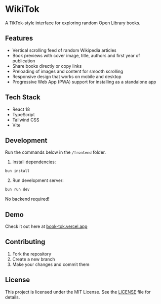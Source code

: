 # WikiTok

A TikTok-style interface for exploring random Open Library books.

## Features

- Vertical scrolling feed of random Wikipedia articles
- Book previews with cover image, title, authors and first year of publication
- Share books directly or copy links
- Preloading of images and content for smooth scrolling
- Responsive design that works on mobile and desktop
- Progressive Web App (PWA) support for installing as a standalone app

## Tech Stack

- React 18
- TypeScript
- Tailwind CSS
- Vite

## Development

Run the commands below in the `/frontend` folder.

1. Install dependencies:

```bash
bun install
```

2. Run development server:

```bash
bun run dev
```

No backend required!

## Demo

Check it out here at [book-tok.vercel.app](https://book-tok.vercel.app)

## Contributing

1. Fork the repository
2. Create a new branch
3. Make your changes and commit them

## License

This project is licensed under the MIT License. See the [LICENSE](LICENSE) file for details.